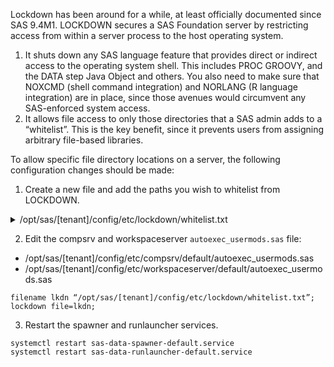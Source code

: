 Lockdown has been around for a while, at least officially documented since SAS 9.4M1.  LOCKDOWN secures a SAS Foundation server by restricting access from within a server process to the host operating system.

1. It shuts down any SAS language feature that provides direct or indirect access to the operating system shell. This includes PROC GROOVY, and the DATA step Java Object and others. You also need to make sure that NOXCMD (shell command integration) and NORLANG (R language integration) are in place, since those avenues would circumvent any SAS-enforced system access.
2. It allows file access to only those directories that a SAS admin adds to a “whitelist”. This is the key benefit, since it prevents users from assigning arbitrary file-based libraries.

To allow specific file directory locations on a server, the following configuration changes should be made:

1. Create a new file and add the paths you wish to whitelist from LOCKDOWN.

<details><summary>/opt/sas/[tenant]/config/etc/lockdown/whitelist.txt</summary>
	/home
    /tmp
	/sso/data
	/sso/project
	/sastemp
    /opt/sas/spre/home/share/refdata/qkb
</details>

2. Edit the compsrv and workspaceserver `autoexec_usermods.sas` file:
 
- /opt/sas/[tenant]/config/etc/compsrv/default/autoexec_usermods.sas
- /opt/sas/[tenant]/config/etc/workspaceserver/default/autoexec_usermods.sas

```
filename lkdn “/opt/sas/[tenant]/config/etc/lockdown/whitelist.txt”; 
lockdown file=lkdn; 
```

3. Restart the spawner and runlauncher services.

```
systemctl restart sas-data-spawner-default.service
systemctl restart sas-data-runlauncher-default.service
```